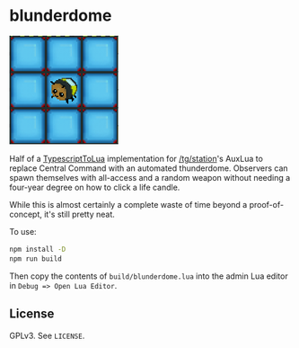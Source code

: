 # blunderdome

![A blunderdome spawnpoint](blunderbee.png)

Half of a [TypescriptToLua] implementation for [/tg/station]'s AuxLua to replace Central Command with an automated
thunderdome. Observers can spawn themselves with all-access and a random weapon without needing a four-year degree on
how to click a life candle.

[TypescriptToLua]: https://typescripttolua.github.io/
[/tg/station]: https://github.com/tgstation/tgstation

While this is almost certainly a complete waste of time beyond a proof-of-concept, it's still pretty neat.

To use:

```bash
npm install -D
npm run build
```

Then copy the contents of `build/blunderdome.lua` into the admin Lua editor in `Debug => Open Lua Editor`.

## License

GPLv3. See `LICENSE`.
